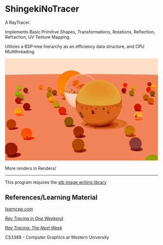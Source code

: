 # ShingekiNoTracer
A RayTracer. 

Implements Basic Primitive Shapes, Transformations, Rotations, Reflection, Refraction, UV Texture Mapping.

Utilizes a BSP-tree hierarchy as an efficiency data structure, and CPU Multithreading. 

![spherical](Renders/spheres.gif)

More renders in Renders/

---

This program requires the [stb image writing library](https://github.com/nothings/stb)

## References/Learning Material

[_learncpp.com_](https://www.learncpp.com/)

[_Ray Tracing in One Weekend_](https://raytracing.github.io/books/RayTracingInOneWeekend.html)

[_Ray Tracing: The Next Week_](https://raytracing.github.io/books/RayTracingTheNextWeek.html)

CS3388 - Computer Graphics at Western University

## 
